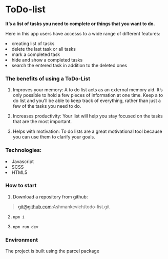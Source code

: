 # ToDo-list 
**It’s a list of tasks you need to complete or things that you want to do.**

Here in this app users have accesss to a wide range of different features: 

<li>creating list of tasks</li>
<li>delete the last task or all tasks</li>
<li>mark a completed task</li>
<li>hide and show a completed tasks</li>
<li>search the entered task in addition to the deleted ones</li>

### The benefits of using a ToDo-List

1. Improves your memory: A to do list acts as an external memory aid. It’s only possible to hold a few pieces of information at one time. Keep a to do list and you’ll be able to keep track of everything, rather than just a few of the tasks you need to do. 

2. Increases productivity: Your list will help you stay focused on the tasks that are the most important.

3. Helps with motivation: To do lists are a great motivational tool because you can use them to clarify your goals.

### Technologies:

<li>Javascript</li>
<li>SСSS</li>
<li>HTML5</li>

### How to start

1. Download a repository from github:

> git@github.com:Ashmankevich/todo-list.git

2. `npm i`

3. `npm run dev`

### Environment

The project is built using the parcel package
